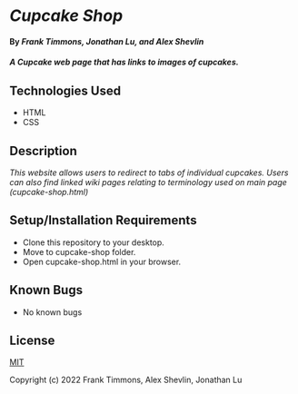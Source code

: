 # _Cupcake Shop_

#### By _**Frank Timmons, Jonathan Lu, and Alex Shevlin**_

#### _A Cupcake web page that has links to images of cupcakes._

## Technologies Used

* HTML
* CSS

## Description

_This website allows users to redirect to tabs of individual cupcakes. Users can also find linked wiki pages relating to terminology used on main page (cupcake-shop.html)_

## Setup/Installation Requirements

* Clone this repository to your desktop.
* Move to cupcake-shop folder.
* Open cupcake-shop.html in your browser.

## Known Bugs

* No known bugs

## License

[MIT](/LICENSE)

Copyright (c) 2022 Frank Timmons, Alex Shevlin, Jonathan Lu